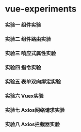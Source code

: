 # vue-experiments
### 实验一 组件实验
### 实验二 组件路由实验
### 实验三 响应式属性实验
### 实验四 指令实验
### 实验五 表单双向绑定实验
### 实验六 Vuex实验
### 实验七 Axios网络请求实验
### 实验八 Axios拦截器实验